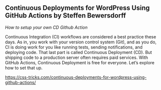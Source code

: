 ## Continuous Deployments for WordPress Using GitHub Actions by Steffen Bewersdorff
*How to setup your own CD Github Action*

Continuous Integration (CI) workflows are considered a best practice these days. As in, you work with your version control system (Git), and as you do, CI is doing work for you like running tests, sending notifications, and deploying code. That last part is called Continuous Deployment (CD). But shipping code to a production server often requires paid services. With GitHub Actions, Continuous Deployment is free for everyone. Let’s explore how to set that up.

https://css-tricks.com/continuous-deployments-for-wordpress-using-github-actions/
